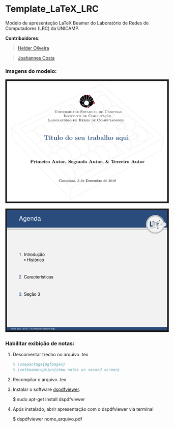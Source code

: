 # Template_LaTeX_LRC
Modelo de apresentação LaTeX Beamer do Laboratório de Redes de Computadores (LRC) da UNICAMP.

**Contribuidores**:

> [Helder Oliveira](http://www.lrc.ic.unicamp.br/~helder "Helder's Homepage")

> [Joahannes Costa](http://www.lrc.ic.unicamp.br/~joahannes "Joahannes' Homepage")

### Imagens do modelo: ###

<p align="center">
	<img src="https://github.com/joahannes/Template_LaTeX_LRC/blob/master/images/template1.png" border="5" width="600"/>
</p>

<p align="center">
	<img src="https://github.com/joahannes/Template_LaTeX_LRC/blob/master/images/template2.png" border="5" width="600"/>
</p>

### Habilitar exibição de notas: ###

1. Descomentar trecho no arquivo .tex

	```tex
	% \usepackage{pgfpages}
	% \setbeameroption{show notes on second screen}
	```
2. Recompilar o arquivo .tex

3. Instalar o software [dspdfviewer](https://dspdfviewer.danny-edel.de/).

	$ sudo apt-get install dspdfviewer

4. Após instalado, abrir apresentação com o dspdfviewer via terminal

	$ dspdfviewer nome_arquivo.pdf
